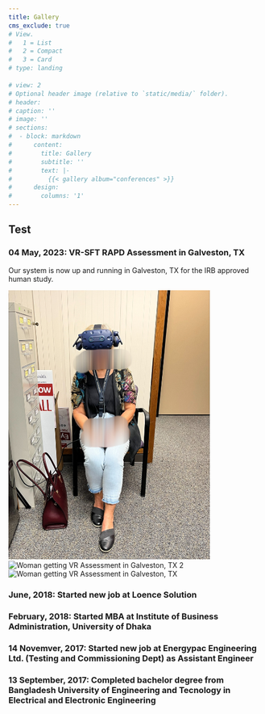 ```yaml
---
title: Gallery
cms_exclude: true
# View.
#   1 = List
#   2 = Compact
#   3 = Card
# type: landing

# view: 2
# Optional header image (relative to `static/media/` folder).
# header: 
# caption: ''
# image: ''
# sections:
#  - block: markdown
#      content:
#        title: Gallery
#        subtitle: ''
#        text: |-
#          {{< gallery album="conferences" >}}
#      design:
#        columns: '1'
---
```


## Test

### 04 May, 2023: VR-SFT RAPD Assessment in Galveston, TX

Our system is now up and running in Galveston, TX for the IRB approved human study.

<img src="./conferences/IMG_8820.JPG" alt="Woman getting VR Assessment in Galveston, TX 1" width="400"/>


<img src="./conferences/IMG_7186.HEIC" alt="Woman getting VR Assessment in Galveston, TX 2" width="400"/>

<img src="./conferences/IMG_8538.HEIC" alt="Woman getting VR Assessment in Galveston, TX" width="400"/>



### June, 2018: Started new job at Loence Solution

### February, 2018: Started MBA at Institute of Business Administration, University of Dhaka

### 14 Novemver, 2017: Started new job at Energypac Engineering Ltd. (Testing and Commissioning Dept) as Assistant Engineer 

### 13 September, 2017: Completed bachelor degree from Bangladesh University of Engineering and Tecnology in Electrical and Electronic Engineering

